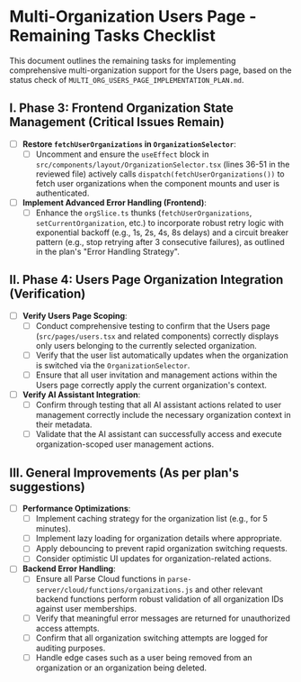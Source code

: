 # Multi-Organization Users Page - Remaining Tasks Checklist

This document outlines the remaining tasks for implementing comprehensive multi-organization support for the Users page, based on the status check of `MULTI_ORG_USERS_PAGE_IMPLEMENTATION_PLAN.md`.

## I. Phase 3: Frontend Organization State Management (Critical Issues Remain)

- [ ] **Restore `fetchUserOrganizations` in `OrganizationSelector`**:
    - [ ] Uncomment and ensure the `useEffect` block in `src/components/layout/OrganizationSelector.tsx` (lines 36-51 in the reviewed file) actively calls `dispatch(fetchUserOrganizations())` to fetch user organizations when the component mounts and user is authenticated.
- [ ] **Implement Advanced Error Handling (Frontend)**:
    - [ ] Enhance the `orgSlice.ts` thunks (`fetchUserOrganizations`, `setCurrentOrganization`, etc.) to incorporate robust retry logic with exponential backoff (e.g., 1s, 2s, 4s, 8s delays) and a circuit breaker pattern (e.g., stop retrying after 3 consecutive failures), as outlined in the plan's "Error Handling Strategy".

## II. Phase 4: Users Page Organization Integration (Verification)

- [ ] **Verify Users Page Scoping**:
    - [ ] Conduct comprehensive testing to confirm that the Users page (`src/pages/users.tsx` and related components) correctly displays only users belonging to the currently selected organization.
    - [ ] Verify that the user list automatically updates when the organization is switched via the `OrganizationSelector`.
    - [ ] Ensure that all user invitation and management actions within the Users page correctly apply the current organization's context.
- [ ] **Verify AI Assistant Integration**:
    - [ ] Confirm through testing that all AI assistant actions related to user management correctly include the necessary organization context in their metadata.
    - [ ] Validate that the AI assistant can successfully access and execute organization-scoped user management actions.

## III. General Improvements (As per plan's suggestions)

- [ ] **Performance Optimizations**:
    - [ ] Implement caching strategy for the organization list (e.g., for 5 minutes).
    - [ ] Implement lazy loading for organization details where appropriate.
    - [ ] Apply debouncing to prevent rapid organization switching requests.
    - [ ] Consider optimistic UI updates for organization-related actions.
- [ ] **Backend Error Handling**:
    - [ ] Ensure all Parse Cloud functions in `parse-server/cloud/functions/organizations.js` and other relevant backend functions perform robust validation of all organization IDs against user memberships.
    - [ ] Verify that meaningful error messages are returned for unauthorized access attempts.
    - [ ] Confirm that all organization switching attempts are logged for auditing purposes.
    - [ ] Handle edge cases such as a user being removed from an organization or an organization being deleted.